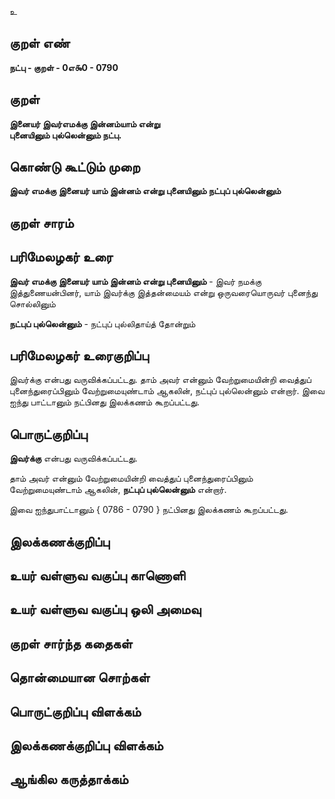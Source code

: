 உ

## குறள் எண் 

**நட்பு - குறள் - 0எ௯0 - 0790**

## குறள் 

**இனையர் இவர்எமக்கு இன்னம்யாம் என்று  
புனையினும் புல்லென்னும் நட்பு.**

## கொண்டு கூட்டும் முறை

**இவர் எமக்கு இனையர் யாம் இன்னம் என்று புனையினும் நட்புப் புல்லென்னும்**

## குறள் சாரம் 


## பரிமேலழகர் உரை

**இவர் எமக்கு இனையர் யாம் இன்னம் என்று புனையினும்** - இவர் நமக்கு இத்துணையன்பினர், யாம் இவர்க்கு இத்தன்மையம் என்று ஒருவரையொருவர் புனைந்து சொல்லினும் 

**நட்புப் புல்லென்னும்** - நட்புப் புல்லிதாய்த் தோன்றும் 

## பரிமேலழகர் உரைகுறிப்பு   

இவர்க்கு என்பது வருவிக்கப்பட்டது. தாம் அவர் என்னும் வேற்றுமையின்றி வைத்துப் புனைந்துரைப்பினும் வேற்றுமையுண்டாம் ஆகலின், நட்புப் புல்லென்னும் என்றார். இவை ஐந்து பாட்டானும் நட்பினது இலக்கணம் கூறப்பட்டது.

## பொருட்குறிப்பு 

**இவர்க்கு** என்பது வருவிக்கப்பட்டது. 

தாம் அவர் என்னும் வேற்றுமையின்றி வைத்துப் புனைந்துரைப்பினும் வேற்றுமையுண்டாம் ஆகலின், **நட்புப் புல்லென்னும்** என்றார். 

இவை ஐந்துபாட்டானும் { 0786 - 0790 } நட்பினது இலக்கணம் கூறப்பட்டது.

## இலக்கணக்குறிப்பு  


## உயர் வள்ளுவ வகுப்பு காணொளி


## உயர் வள்ளுவ வகுப்பு ஒலி அமைவு 

 
## குறள் சார்ந்த கதைகள் 


## தொன்மையான சொற்கள்


## பொருட்குறிப்பு விளக்கம்


## இலக்கணக்குறிப்பு விளக்கம்


## ஆங்கில கருத்தாக்கம் 


